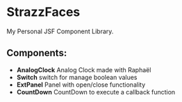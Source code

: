 StrazzFaces
===========

My Personal JSF Component Library.

Components:
-----------
* **AnalogClock** Analog Clock made with Raphaël
* **Switch** switch for manage boolean values
* **ExtPanel** Panel with open/close functionality
* **CountDown** CountDown to execute a callback function
